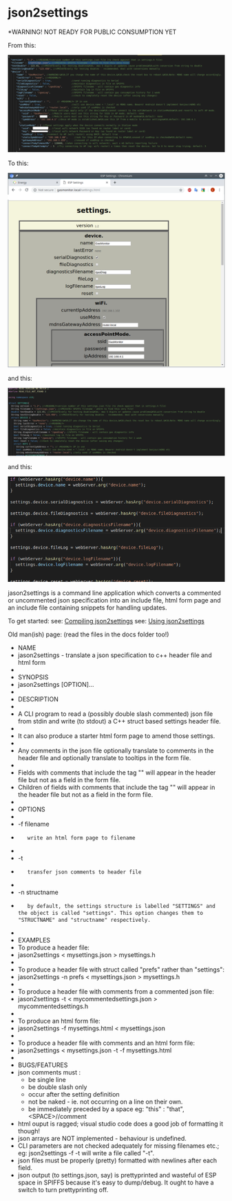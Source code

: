 # json2settings
*WARNING! NOT READY FOR PUBLIC CONSUMPTION YET

From this:

![](docs/images/json1.png)

To this:

![](docs/images/html1.png)

and this:

![](docs/images/header1.png)

and this:

![](docs/images/snippets1.png)

jason2settings is a command line application which converts a commented or uncommented json specification into an include file, html form page and an include file containing snippets for handling updates.

To get started:
  see: [Compiling json2settings](docs/Compiling_json2settings.md)
  see: [Using json2settings](docs/Using_json2settings.md)


Old man(ish) page: (read the files in the docs folder too!)
 * NAME
 *    jason2settings - translate a json specification to c++ header file and html form
 * 
 * SYNOPSIS
 *    jason2settings [OPTION]...
 * 
 * DESCRIPTION
 *    
 *    A CLI program to read a (possibly double slash commented) json file from stdin and write (to stdout) a C++ struct based settings header file.
 * 
 *    It can also produce a starter html form page to amend those settings.
 * 
 *    Any comments in the json file optionally translate to comments in the header file and optionally translate to tooltips in the form file.
 * 
 *    Fields with comments that include the tag "<PRIVATE>" will appear in the header file but not as a field in the form file.
 *    Children of fields with comments that include the tag "<PRIVATE>" will appear in the header file but not as a field in the form file.
 * 
 * OPTIONS
 * 
 *    -f filename
 *        write an html form page to filename
 * 
 *    -t
 *        transfer json comments to header file
 * 
 *    -n structname
 *        by default, the settings structure is labelled "SETTINGS" and the object is called "settings". This option changes them to "STRUCTNAME" and "structname" respectively.
 * 
 * EXAMPLES
 *  To produce a header file:
 *    jason2settings < mysettings.json > mysettings.h
 * 
 *  To produce a header file with struct called "prefs" rather than "settings":
 *    jason2settings -n prefs < mysettings.json > mysettings.h
 * 
 *  To produce a header file with comments from a commented json file:
 *    jason2settings -t < mycommentedsettings.json > mycommentedsettings.h
 * 
 *  To produce an html form file:
 *    jason2settings -f mysettings.html < mysettings.json
 *  
 *  To produce a header file with comments and an html form file:
 *    jason2settings < mysettings.json -t -f mysettings.html
 * 
 * BUGS/FEATURES
 *  json comments must :
    *  be single line
    *  be double slash only
    *  occur after the setting definition
    *  not be naked - ie. not occurring on a line on their own.
    *  be immediately preceded by a space eg: "this" : "that",\<SPACE\>//comment
 *  html ouput is ragged; visual studio code does a good job of formatting it though!
 *  json arrays are NOT implemented - behaviour is undefined.
 *  CLI parameters are not checked adequately for missing filenames etc.; eg: json2settings -f -t will write a file called "-t".
 *  json files must be properly (pretty) formatted with newlines after each field.
 *  json output (to settings.json, say) is prettyprinted and wasteful of ESP space in SPIFFS because it's easy to dump/debug. It ought to have a switch to turn prettyprinting off.
 
